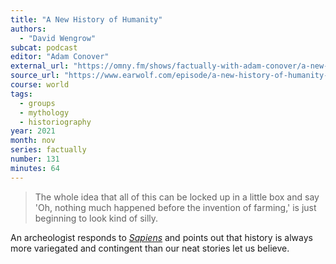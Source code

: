 ```yaml
---
title: "A New History of Humanity"
authors:
  - "David Wengrow"
subcat: podcast
editor: "Adam Conover"
external_url: "https://omny.fm/shows/factually-with-adam-conover/a-new-history-of-humanity-with-david-wengrow"
source_url: "https://www.earwolf.com/episode/a-new-history-of-humanity-with-david-wengrow/"
course: world
tags:
  - groups
  - mythology
  - historiography
year: 2021
month: nov
series: factually
number: 131
minutes: 64
---
```


> The whole idea that all of this can be locked up in a little box and say 'Oh, nothing much happened before the invention of farming,' is just beginning to look kind of silly.

An archeologist responds to [*Sapiens*](/content/monographs/sapiens_harari-y) and points out that history is always more variegated and contingent than our neat stories let us believe.
